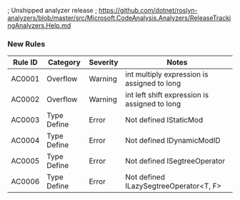 ﻿; Unshipped analyzer release
; https://github.com/dotnet/roslyn-analyzers/blob/master/src/Microsoft.CodeAnalysis.Analyzers/ReleaseTrackingAnalyzers.Help.md

### New Rules
Rule ID | Category | Severity | Notes
--------|----------|----------|-------
AC0001 | Overflow | Warning | int multiply expression is assigned to long
AC0002 | Overflow | Warning | int left shift expression is assigned to long
AC0003 | Type Define | Error | Not defined IStaticMod
AC0004 | Type Define | Error | Not defined IDynamicModID
AC0005 | Type Define | Error | Not defined ISegtreeOperator<T>
AC0006 | Type Define | Error | Not defined ILazySegtreeOperator<T, F>